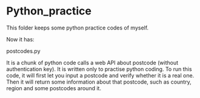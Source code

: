 # Python_practice

This folder keeps some python practice codes of myself.

Now it has:

  postcodes.py
  
  It is a chunk of python code calls a web API about postcode (without authentication key).
  It is written only to practise python coding.
  To run this code, it will first let you input a postcode and verify whether it is a real one.
  Then it will return some information about that postcode, such as country, region and some postcodes around it.
